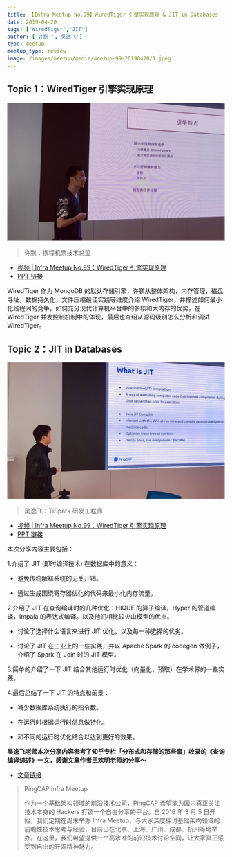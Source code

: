 ```yaml
---
title: 【Infra Meetup No.99】WiredTiger 引擎实现原理 & JIT in Databases
date: 2019-04-20
tags: ["WiredTiger","JIT"]
author: ['许鹏 ','吴逸飞']
type: meetup
meetup_type: review
image: /images/meetup/media/meetup-99-20190420/1.jpeg
---
```


## Topic 1：WiredTiger 引擎实现原理

![](media/meetup-99-20190420/1.jpeg)

> 许鹏：携程机票技术总监

+ [视频 | Infra Meetup No.99：WiredTiger 引擎实现原理](https://www.bilibili.com/video/av50340141/?p=1)
+ [PPT 链接](https://eyun.baidu.com/s/3ghaJfxT)

WiredTiger 作为 MongoDB 的默认存储引擎，许鹏从整体架构，内存管理，磁盘寻址，数据持久化，文件压缩最佳实践等维度介绍 WiredTiger，并描述如何最小化线程间的竞争，如何充分现代计算机平台中的多核和大内存的优势，在 WiredTiger 并发控制机制中的体现，最后也介绍从源码级别怎么分析和调试 WiredTiger。

## Topic 2：JIT in Databases

![](media/meetup-99-20190420/2.jpeg)

> 吴逸飞：TiSpark 研发工程师

+ [视频 | Infra Meetup No.99：WiredTiger 引擎实现原理](https://www.bilibili.com/video/av50340141/?p=2)
+ [PPT 链接](https://eyun.baidu.com/s/3ghaJfxT)

本次分享内容主要包括：

1.介绍了 JIT (即时编译技术) 在数据库中的意义：

- 避免传统解释系统的无关开销。

- 通过生成围绕寄存器优化的代码来最小化内存流量。

2.介绍了 JIT 在查询编译时的几种优化：HIQUE 的算子编译，Hyper 的管道编译，Impala 的表达式编译。以及他们相比较火山模型的优点。

- 讨论了选择什么语言来进行 JIT 优化，以及每一种选择的优劣。

- 讨论了 JIT 在工业上的一些实践，并以 Apache Spark 的 codegen 做例子，介绍了 Spark 在 Join 时的 JIT 模型。

3.简单的介绍了一下 JIT 结合其他运行时优化（向量化，预取）在学术界的一些实践。 

4.最后总结了一下 JIT 的特点和前景：

- 减少数据库系统执行的指令数。

- 在运行时根据运行时信息做特化。

- 和不同的运行时优化结合以达到更好的效果。

**吴逸飞老师本次分享内容参考了知乎专栏「分布式和存储的那些事」收录的《查询编译综述》一文，感谢文章作者王欢明老师的分享～**

- [文章链接](https://zhuanlan.zhihu.com/p/60965109)

>PingCAP Infra Meetup
>
>作为一个基础架构领域的前沿技术公司，PingCAP 希望能为国内真正关注技术本身的 Hackers 打造一个自由分享的平台。自 2016 年 3 月 5 日开始，我们定期在周末举办 Infra Meetup，与大家深度探讨基础架构领域的前瞻性技术思考与经验，目前已在北京、上海、广州、成都、杭州等地举办。在这里，我们希望提供一个高水准的前沿技术讨论空间，让大家真正感受到自由的开源精神魅力。